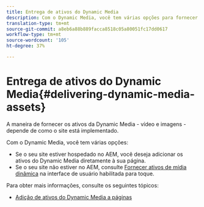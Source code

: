 ```yaml
---
title: Entrega de ativos do Dynamic Media
description: Com o Dynamic Media, você tem várias opções para fornecer seus ativos do Dynamic Media - vídeo e imagens - ao seu site.
translation-type: tm+mt
source-git-commit: a8eb6a88b889facca8518c05a80051fc17dd0617
workflow-type: tm+mt
source-wordcount: '105'
ht-degree: 37%

---
```



# Entrega de ativos do Dynamic Media{#delivering-dynamic-media-assets}

A maneira de fornecer os ativos da Dynamic Media - vídeo e imagens - depende de como o site está implementado.

Com o Dynamic Media, você tem várias opções:

* Se o seu site estiver hospedado no AEM, você deseja adicionar os ativos do Dynamic Media diretamente à sua página.
* Se o seu site não estiver no AEM, consulte [Fornecer ativos de mídia dinâmica](/help/assets/dynamic-media/delivering-dynamic-media-assets.md) na interface de usuário habilitada para toque.

Para obter mais informações, consulte os seguintes tópicos:

* [Adição de ativos do Dynamic Media a páginas](/help/assets/dynamic-media/adding-dynamic-media-assets-to-pages.md)

